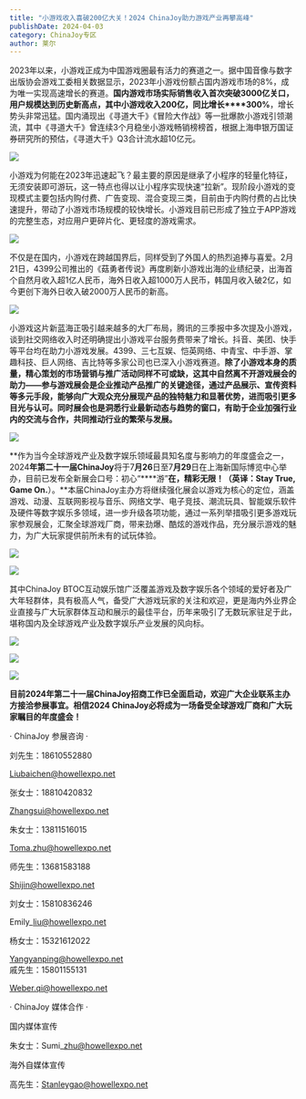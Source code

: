 ```yaml
---
title: "小游戏收入喜破200亿大关！2024 ChinaJoy助力游戏产业再攀高峰"
publishDate: 2024-04-03
category: ChinaJoy专区
author: 莱尔
---
```


2023年以来，小游戏正成为中国游戏圈最有活力的赛道之一。据中国音像与数字出版协会游戏工委相关数据显示，2023年小游戏份额占国内游戏市场的8%，成为唯一实现高速增长的赛道。**国内游戏市场实际销售收入首次突破****3000****亿关口，用户规模达到历史新高点，其中小游戏收入****200****亿，同比增长****300%**，增长势头非常迅猛。国内涌现出《寻道大千》《冒险大作战》等一批爆款小游戏引领潮流，其中《寻道大千》曾连续3个月稳坐小游戏畅销榜榜首，根据上海申银万国证券研究所的预估，《寻道大千》Q3合计流水超10亿元。

![](https://ec-net-1251389766.cos.ap-shanghai.myqcloud.com/wp-content/uploads/2024/04/20240403113244520.jpg)

小游戏为何能在2023年迅速起飞？最主要的原因是继承了小程序的轻量化特征，无须安装即可游玩，这一特点也得以让小程序实现快速“拉新”。现阶段小游戏的变现模式主要包括内购付费、广告变现、混合变现三类，目前由于内购付费的占比快速提升，带动了小游戏市场规模的较快增长。小游戏目前已形成了独立于APP游戏的完整生态，对应用户更碎片化、更轻度的游戏需求。

![](https://ec-net-1251389766.cos.ap-shanghai.myqcloud.com/wp-content/uploads/2024/04/20240403113248787.jpg)

不仅是在国内，小游戏在跨越国界后，同样受到了外国人的热烈追捧与喜爱。2月21日，4399公司推出的《菇勇者传说》再度刷新小游戏出海的业绩纪录，出海首个自然月收入超1亿人民币，海外日收入超1000万人民币，韩国月收入破2亿，如今更创下海外日收入破2000万人民币的新高。

![](https://ec-net-1251389766.cos.ap-shanghai.myqcloud.com/wp-content/uploads/2024/04/20240403113251606.jpg)

小游戏这片新蓝海正吸引越来越多的大厂布局，腾讯的三季报中多次提及小游戏，谈到社交网络收入时还明确提出小游戏平台服务费带来了增长。抖音、美团、快手等平台均在助力小游戏发展。4399、三七互娱、恺英网络、中青宝、中手游、掌趣科技、巨人网络、吉比特等多家公司也已深入小游戏赛道。**除了小游戏本身的质量，精心策划的市场营销与推广活动同样不可或缺，这其中自然离不开游戏展会的助力——参与游戏展会是企业推动产品推广的关键途径，通过产品展示、宣传资料等多元手段，能够向广大观众充分展现产品的独特魅力和显著优势，进而吸引更多目光与认可。同时展会也是洞悉行业最新动态与趋势的窗口，有助于企业加强行业内的交流与合作，共同推动行业的繁荣与发展。**

![](https://ec-net-1251389766.cos.ap-shanghai.myqcloud.com/wp-content/uploads/2024/04/20240403113258980-1024x652.png)

**作为当今全球游戏产业及数字娱乐领域最具知名度与影响力的年度盛会之一，2024****年第二十一届ChinaJoy****将于7****月26****日至7****月29****日在上海新国际博览中心举办，目前已发布全新展会口号：初心“****游”****在，精彩无限！（英译：Stay True, Game On.****）。**本届ChinaJoy主办方将继续强化展会以游戏为核心的定位，涵盖游戏、动漫、互联网影视与音乐、网络文学、电子竞技、潮流玩具、智能娱乐软件及硬件等数字娱乐多领域，进一步升级各项功能，通过一系列举措吸引更多游戏玩家参观展会，汇聚全球游戏厂商，带来劲爆、酷炫的游戏作品，充分展示游戏的魅力，为广大玩家提供前所未有的试玩体验。

![](https://ec-net-1251389766.cos.ap-shanghai.myqcloud.com/wp-content/uploads/2024/04/20240403113301522.jpg)

![](https://ec-net-1251389766.cos.ap-shanghai.myqcloud.com/wp-content/uploads/2024/04/20240403113316111-1024x581.png)

其中ChinaJoy BTOC互动娱乐馆广泛覆盖游戏及数字娱乐各个领域的爱好者及广大年轻群体，具有极高人气，备受广大游戏玩家的关注和欢迎，更是海内外业界企业直接与广大玩家群体互动和展示的最佳平台，历年来吸引了无数玩家驻足于此，堪称国内及全球游戏产业及数字娱乐产业发展的风向标。

![](https://ec-net-1251389766.cos.ap-shanghai.myqcloud.com/wp-content/uploads/2024/04/20240403113332337-1024x683.jpg)

![](https://ec-net-1251389766.cos.ap-shanghai.myqcloud.com/wp-content/uploads/2024/04/20240403113325656-1024x683.jpg)

![](https://ec-net-1251389766.cos.ap-shanghai.myqcloud.com/wp-content/uploads/2024/04/20240403113339758-1024x683.jpg)

**目前****2024****年第二十一届****ChinaJoy****招商工作已全面启动，欢迎广大企业联系主办方接洽参展事宜。相信****2024 ChinaJoy****必将成为一场备受全球游戏厂商和广大玩家瞩目的年度盛会！**

· ChinaJoy 参展咨询 ·

刘先生：18610552880

Liubaichen@howellexpo.net

张女士：18810420832

Zhangsui@howellexpo.net

朱女士：13811516015

Toma.zhu@howellexpo.net

师先生：13681583188

Shijin@howellexpo.net

刘女士：15810836246

Emily\_liu@howellexpo.net

杨女士：15321612022

Yangyanping@howellexpo.net  
戚先生：15801155131

[Weber.qi@howellexpo.net](mailto:Weber.qi@howellexpo.net)

· ChinaJoy 媒体合作 ·

国内媒体宣传

朱女士：Sumi\_zhu@howellexpo.net

海外自媒体宣传

高先生：Stanleygao@howellexpo.net
